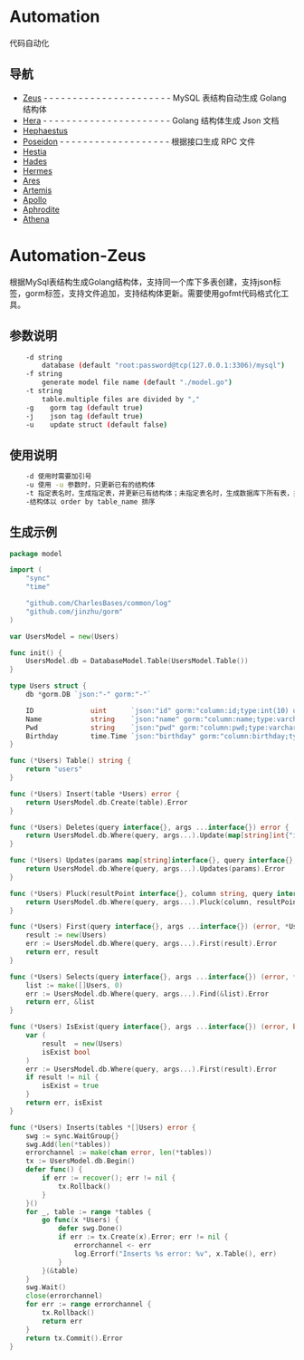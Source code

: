 # Automation

代码自动化

## 导航
* [Zeus](https://github.com/CharlesBases/Automation-Zeus) - - - - - - - - - - - - - - - - - - - - - - MySQL 表结构自动生成 Golang 结构体
* [Hera](https://github.com/CharlesBases/Automation-Hera) - - - - - - - - - - - - - - - - - - - - - - Golang 结构体生成 Json 文档
* [Hephaestus](https://github.com/CharlesBases/Automation-Hephaestus)
* [Poseidon](https://github.com/CharlesBases/Automation-Poseidon) - - - - - - - - - - - - - - - - - - - 根据接口生成 RPC 文件
* [Hestia](https://github.com/CharlesBases/Automation-Hestia)
* [Hades](https://github.com/CharlesBases/Automation-Hades)
* [Hermes](https://github.com/CharlesBases/Automation-Hermes)
* [Ares](https://github.com/CharlesBases/Automation-Ares)
* [Artemis](https://github.com/CharlesBases/Automation-Artemis)
* [Apollo](https://github.com/CharlesBases/Automation-Apollo)
* [Aphrodite](https://github.com/CharlesBases/Automation-Aphrodite)
* [Athena](https://github.com/CharlesBases/Automation-Athena)

# Automation-Zeus
根据MySql表结构生成Golang结构体，支持同一个库下多表创建，支持json标签，gorm标签，支持文件追加，支持结构体更新。需要使用gofmt代码格式化工具。

## 参数说明
```sh
	-d string
	    database (default "root:password@tcp(127.0.0.1:3306)/mysql")
	-f string
	    generate model file name (default "./model.go")
	-t string
	    table.multiple files are divided by ","
	-g    gorm tag (default true)
	-j    json tag (default true)
	-u    update struct (default false)
```

## 使用说明
```sh
	-d 使用时需要加引号
	-u 使用 -u 参数时，只更新已有的结构体
	-t 指定表名时，生成指定表，并更新已有结构体；未指定表名时，生成数据库下所有表，并更新已有结构体
	-结构体以 order by table_name 排序
```

## 生成示例
```go
package model

import (
	"sync"
	"time"

	"github.com/CharlesBases/common/log"
	"github.com/jinzhu/gorm"
)

var UsersModel = new(Users)

func init() {
	UsersModel.db = DatabaseModel.Table(UsersModel.Table())
}

type Users struct {
	db *gorm.DB `json:"-" gorm:"-"`

	ID              uint      `json:"id" gorm:"column:id;type:int(10) unsigned;not null;primary_key;auto_increment"` // 用户编号
	Name            string    `json:"name" gorm:"column:name;type:varchar(40);not null"`                             // 用户名
	Pwd             string    `json:"pwd" gorm:"column:pwd;type:varchar(200);not null"`                              // 密码
	Birthday        time.Time `json:"birthday" gorm:"column:birthday;type:date;not null"`                            // 生日
}

func (*Users) Table() string {
	return "users"
}

func (*Users) Insert(table *Users) error {
	return UsersModel.db.Create(table).Error
}

func (*Users) Deletes(query interface{}, args ...interface{}) error {
	return UsersModel.db.Where(query, args...).Update(map[string]int{"is_deleted": 1}).Error
}

func (*Users) Updates(params map[string]interface{}, query interface{}, args ...interface{}) error {
	return UsersModel.db.Where(query, args...).Updates(params).Error
}

func (*Users) Pluck(resultPoint interface{}, column string, query interface{}, args ...interface{}) error {
	return UsersModel.db.Where(query, args...).Pluck(column, resultPoint).Error
}

func (*Users) First(query interface{}, args ...interface{}) (error, *Users) {
	result := new(Users)
	err := UsersModel.db.Where(query, args...).First(result).Error
	return err, result
}

func (*Users) Selects(query interface{}, args ...interface{}) (error, *[]Users) {
	list := make([]Users, 0)
	err := UsersModel.db.Where(query, args...).Find(&list).Error
	return err, &list
}

func (*Users) IsExist(query interface{}, args ...interface{}) (error, bool) {
	var (
		result  = new(Users)
		isExist bool
	)
	err := UsersModel.db.Where(query, args...).First(result).Error
	if result != nil {
		isExist = true
	}
	return err, isExist
}

func (*Users) Inserts(tables *[]Users) error {
	swg := sync.WaitGroup{}
	swg.Add(len(*tables))
	errorchannel := make(chan error, len(*tables))
	tx := UsersModel.db.Begin()
	defer func() {
		if err := recover(); err != nil {
			tx.Rollback()
		}
	}()
	for _, table := range *tables {
		go func(x *Users) {
			defer swg.Done()
			if err := tx.Create(x).Error; err != nil {
				errorchannel <- err
				log.Errorf("Inserts %s error: %v", x.Table(), err)
			}
		}(&table)
	}
	swg.Wait()
	close(errorchannel)
	for err := range errorchannel {
		tx.Rollback()
		return err
	}
	return tx.Commit().Error
}

```
